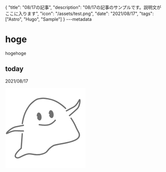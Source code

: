 {
  "title": "08/17の記事",
  "description": "08/17の記事のサンプルです。説明文がここに入ります",
  "icon": "/assets/test.png",
  "date": "2021/08/17",
  "tags": ["Astro", "Hugo", "Sample"]
}
---metadata

# hoge
hogehoge

## today
2021/08/17

![img](/assets/test.png)